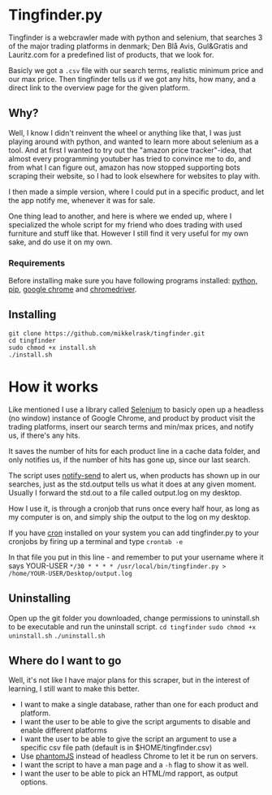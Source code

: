 # Tingfinder.py

Tingfinder is a webcrawler made with python and selenium, that searches 3 of the major trading platforms in denmark; Den Blå Avis, Gul&Gratis and Lauritz.com for a predefined list of products, that we look for. 

Basicly we got a `.csv` file with our search terms, realistic minimum price and our max price. Then tingfinder tells us if we got any hits, how many, and a direct link to the overview page for the given platform. 

## Why?
Well, I know I didn't reinvent the wheel or anything like that, I was just playing around with python, and wanted to learn more about selenium as a tool. And at first I wanted to try out the "amazon price tracker"-idea, that almost every programming youtuber has tried to convince me to do, and from what I can figure out, amazon has now stopped supporting bots scraping their website, so I had to look elsewhere for websites to play with. 

I then made a simple version, where I could put in a specific product, and let the app notify me, whenever it was for sale.

One thing lead to another, and here is where we ended up, where I specialized the whole script for my friend who does trading with used furniture and stuff like that. However I still find it very useful for my own sake, and do use it on my own.  

### Requirements
Before installing make sure you have following programs installed:
[python, pip](https://www.python.org/downloads/), [google chrome](https://www.google.com/chrome/) and [chromedriver](https://chromedriver.chromium.org/downloads).

## Installing
```
git clone https://github.com/mikkelrask/tingfinder.git
cd tingfinder
sudo chmod +x install.sh
./install.sh
```
# How it works
Like mentioned I use a library called [Selenium](https://pypi.org/project/selenium/) to basicly open up a headless (no window) instance of Google Chrome, and product by product visit the trading platforms, insert our search terms and min/max prices, and notify us, if there's any hits.

It saves the number of hits for each product line in a cache data folder, and only notifies us, if the number of hits has gone up, since our last search.

The script uses [notify-send](https://pypi.org/project/notify-send/) to alert us, when products has shown up in our searches, just as the std.output tells us what it does at any given moment. Usually I forward the std.out to a file called output.log on my desktop. 

How I use it, is through a cronjob that runs once every half hour, as long as my computer is on, and simply ship the output to the log on my desktop. 

If you have [cron](https://wiki.archlinux.org/index.php/Cron) installed on your system you can add tingfinder.py to your cronjobs by firing up a terminal and type 
`crontab -e`

In that file you put in this line - and remember to put your username where it says YOUR-USER
`*/30 * * * * /usr/local/bin/tingfinder.py > /home/YOUR-USER/Desktop/output.log`

## Uninstalling
Open up the git folder you downloaded, change permissions to uninstall.sh to be executable and run the uninstall script.
`cd tingfinder`
`sudo chmod +x uninstall.sh`
`./uninstall.sh`

## Where do I want to go
Well, it's not like I have major plans for this scraper, but in the interest of learning, I still want to make this better.
- I want to make a single database, rather than one for each product and platform. 
- I want the user to be able to give the script arguments to disable and enable different platforms
- I want the user to be able to give the script an argument to use a specific csv file path (default is in $HOME/tingfinder.csv)
- Use [phantomJS](https://pypi.org/project/phantomjs/) instead of headless Chrome to let it be run on servers.
- I want the script to have a man page and a `-h` flag to show it as well.
- I want the user to be able to pick an HTML/md rapport, as output options.
